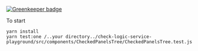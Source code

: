
[![Greenkeeper badge](https://badges.greenkeeper.io/adamchenwei/miller-column-node-checking-service.svg)](https://greenkeeper.io/)

To start
```
yarn install
yarn test:one /..your directory../check-logic-service-playground/src/components/CheckedPanelsTree/CheckedPanelsTree.test.js
```

